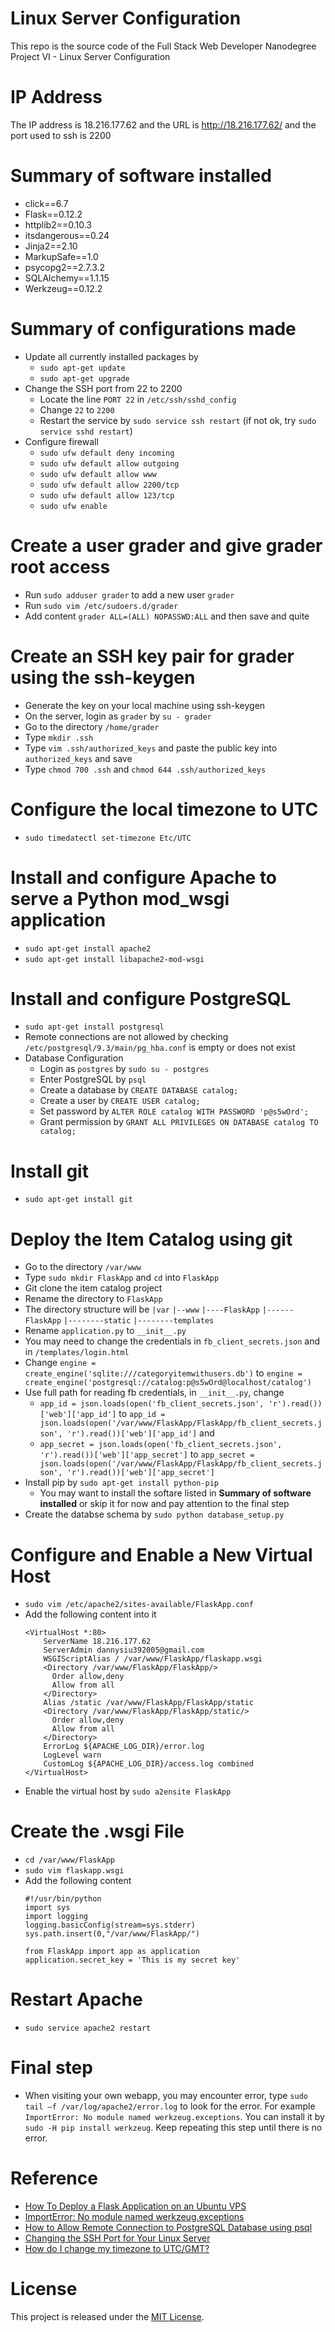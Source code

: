 # Linux Server Configuration
This repo is the source code of the Full Stack Web Developer Nanodegree Project
VI - Linux Server Configuration

# IP Address
The IP address is 18.216.177.62 and the URL is http://18.216.177.62/ and the port used to ssh is 2200

# Summary of software installed
- click==6.7
- Flask==0.12.2
- httplib2==0.10.3
- itsdangerous==0.24
- Jinja2==2.10
- MarkupSafe==1.0
- psycopg2==2.7.3.2
- SQLAlchemy==1.1.15
- Werkzeug==0.12.2

# Summary of configurations made
- Update all currently installed packages by
    - `sudo apt-get update`
    - `sudo apt-get upgrade`
- Change the SSH port from 22 to 2200
    - Locate the line `PORT 22` in `/etc/ssh/sshd_config`
    - Change `22` to `2200`
    - Restart the service by `sudo service ssh restart` (if not ok, try `sudo service sshd restart`)
- Configure firewall
    - `sudo ufw default deny incoming`
    - `sudo ufw default allow outgoing`
    - `sudo ufw default allow www`
    - `sudo ufw default allow 2200/tcp`
    - `sudo ufw default allow 123/tcp`
    - `sudo ufw enable`

# Create a user grader and give grader root access
- Run `sudo adduser grader` to add a new user `grader`
- Run `sudo vim /etc/sudoers.d/grader`
- Add content `grader ALL=(ALL) NOPASSWD:ALL` and then save and quite

# Create an SSH key pair for grader using the ssh-keygen
- Generate the key on your local machine using ssh-keygen
- On the server, login as `grader` by `su - grader`
- Go to the directory `/home/grader`
- Type `mkdir .ssh`
- Type `vim .ssh/authorized_keys` and paste the public key into `authorized_keys` and save
- Type `chmod 700 .ssh` and `chmod 644 .ssh/authorized_keys`

# Configure the local timezone to UTC
- `sudo timedatectl set-timezone Etc/UTC`

#  Install and configure Apache to serve a Python mod_wsgi application
- `sudo apt-get install apache2`
- `sudo apt-get install libapache2-mod-wsgi`

# Install and configure PostgreSQL
- `sudo apt-get install postgresql`
- Remote connections are not allowed by checking `/etc/postgresql/9.3/main/pg_hba.conf` is empty or does not exist
- Database Configuration
    - Login as `postgres` by `sudo su - postgres`
    - Enter PostgreSQL by `psql`
    - Create a database by `CREATE DATABASE catalog;`
    - Create a user by `CREATE USER catalog;`
    - Set password by `ALTER ROLE catalog WITH PASSWORD 'p@s5wOrd';`
    - Grant permission by `GRANT ALL PRIVILEGES ON DATABASE catalog TO catalog;`

# Install git
- `sudo apt-get install git`

# Deploy the Item Catalog using git
- Go to the directory `/var/www`
- Type `sudo mkdir FlaskApp` and `cd` into `FlaskApp`
- Git clone the item catalog project
- Rename the directory to `FlaskApp`
- The directory structure will be
`|var`
`|--www`
`|----FlaskApp`
`|------FlaskApp`
`|--------static`
`|--------templates`
- Rename `application.py` to `__init__.py`
- You may need to change the credentials in `fb_client_secrets.json` and in `/templates/login.html`
- Change `engine = create_engine('sqlite:///categoryitemwithusers.db')` to `engine = create_engine('postgresql://catalog:p@s5wOrd@localhost/catalog')`
- Use full path for reading fb credentials, in `__init__.py`, change 
    - `app_id = json.loads(open('fb_client_secrets.json', 'r').read())['web']['app_id']` to `app_id = json.loads(open('/var/www/FlaskApp/FlaskApp/fb_client_secrets.json', 'r').read())['web']['app_id']`
    and 
    - `app_secret = json.loads(open('fb_client_secrets.json', 'r').read())['web']['app_secret']` to `app_secret = json.loads(open('/var/www/FlaskApp/FlaskApp/fb_client_secrets.json', 'r').read())['web']['app_secret']`
- Install pip by `sudo apt-get install python-pip`
    - You may want to install the softare listed in **Summary of software installed** or skip it for now and pay attention to the final step
- Create the databse schema by `sudo python database_setup.py`

# Configure and Enable a New Virtual Host
- `sudo vim /etc/apache2/sites-available/FlaskApp.conf`
- Add the following content into it
    ```
    <VirtualHost *:80>
        ServerName 18.216.177.62
        ServerAdmin dannysiu392005@gmail.com
        WSGIScriptAlias / /var/www/FlaskApp/flaskapp.wsgi
        <Directory /var/www/FlaskApp/FlaskApp/>
          Order allow,deny
          Allow from all
        </Directory>
        Alias /static /var/www/FlaskApp/FlaskApp/static
        <Directory /var/www/FlaskApp/FlaskApp/static/>
          Order allow,deny
          Allow from all
        </Directory>
        ErrorLog ${APACHE_LOG_DIR}/error.log
        LogLevel warn
        CustomLog ${APACHE_LOG_DIR}/access.log combined
    </VirtualHost>
    ```
- Enable the virtual host by `sudo a2ensite FlaskApp`

# Create the .wsgi File
- `cd /var/www/FlaskApp`
- `sudo vim flaskapp.wsgi`
- Add the following content
  ```
  #!/usr/bin/python
  import sys
  import logging
  logging.basicConfig(stream=sys.stderr)
  sys.path.insert(0,"/var/www/FlaskApp/")

  from FlaskApp import app as application
  application.secret_key = 'This is my secret key'
  ```

# Restart Apache
- `sudo service apache2 restart`

# Final step
- When visiting your own webapp, you may encounter error, type `sudo tail –f /var/log/apache2/error.log` to look for the error. For example `ImportError: No module named werkzeug.exceptions`. You can install it by `sudo -H pip install werkzeug`. Keep repeating this step until there is no error.

# Reference
- [How To Deploy a Flask Application on an Ubuntu VPS](https://www.digitalocean.com/community/tutorials/how-to-deploy-a-flask-application-on-an-ubuntu-vps)
- [ImportError: No module named werkzeug.exceptions](https://github.com/martin-riedl/CALexa/issues/1)
- [How to Allow Remote Connection to PostgreSQL Database using psql](http://www.thegeekstuff.com/2014/02/enable-remote-postgresql-connection/?utm_source=tuicool)
- [Changing the SSH Port for Your Linux Server](https://ca.godaddy.com/help/changing-the-ssh-port-for-your-linux-server-7306)
- [How do I change my timezone to UTC/GMT?](https://askubuntu.com/questions/138423/how-do-i-change-my-timezone-to-utc-gmt)

# License
This project is released under the [MIT License](https://opensource.org/licenses/MIT).

